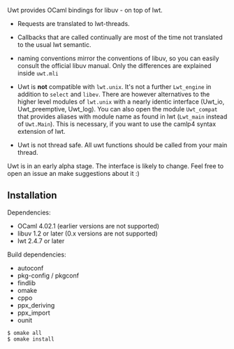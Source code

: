 Uwt provides OCaml bindings for libuv - on top of lwt.

* Requests are translated to lwt-threads.

* Callbacks that are called continually are most of the time not
  translated to the usual lwt semantic.

* naming conventions mirror the conventions of libuv, so you can easily
  consult the official libuv manual. Only the differences are explained
  inside `uwt.mli`

* Uwt is **not** compatible with `lwt.unix`. It's not a further
  `Lwt_engine` in addition to `select` and `libev`. There are however
  alternatives to the higher level modules of `lwt.unix` with a nearly
  identic interface (Uwt_io, Uwt_preemptive, Uwt_log). You can also open
  the module `Uwt_compat` that provides aliases with module name as found
  in lwt (`Lwt_main` instead of `Uwt.Main`). This is necessary, if you want
  to use the camlp4 syntax extension of lwt.

* Uwt is not thread safe. All uwt functions should be called from your
  main thread.

Uwt is in an early alpha stage. The interface is likely to
change. Feel free to open an issue an make suggestions about it :)

## Installation

Dependencies:

* OCaml 4.02.1 (earlier versions are not supported)
* libuv 1.2 or later (0.x versions are not supported)
* lwt 2.4.7 or later

Build dependencies:

* autoconf
* pkg-config / pkgconf
* findlib
* omake
* cppo
* ppx_deriving
* ppx_import
* ounit

```
$ omake all
$ omake install
```
